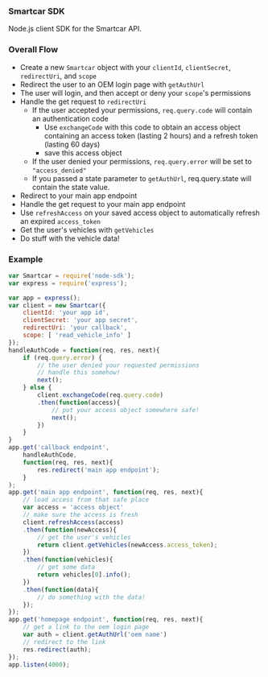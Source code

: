 ### Smartcar SDK

Node.js client SDK for the Smartcar API.

### Overall Flow

* Create a new `Smartcar` object with your `clientId`, `clientSecret`, 
`redirectUri`, and `scope`
* Redirect the user to an OEM login page with `getAuthUrl`
* The user will login, and then accept or deny your `scope`'s permissions
* Handle the get request to `redirectUri`
    * If the user accepted your permissions, `req.query.code` will contain an
    authentication code
        * Use `exchangeCode` with this code to obtain an access object 
        containing an access token (lasting 2 hours) and a refresh token 
        (lasting 60 days)
        * save this access object
    * If the user denied your permissions, `req.query.error` will be set 
    to `"access_denied"`
    * If you passed a state parameter to `getAuthUrl`, req.query.state will 
    contain the state value.
* Redirect to your main app endpoint
* Handle the get request to your main app endpoint
* Use `refreshAccess` on your saved access object to automatically refresh an 
expired `access_token`
* Get the user's vehicles with `getVehicles` 
* Do stuff with the vehicle data!

### Example
```javascript
var Smartcar = require('node-sdk');
var express = require('express');

var app = express();
var client = new Smartcar({
    clientId: 'your app id',
    clientSecret: 'your app secret',
    redirectUri: 'your callback',
    scope: [ 'read_vehicle_info' ]
});
handleAuthCode = function(req, res, next){
    if (req.query.error) {
        // the user denied your requested permissions
        // handle this somehow!
        next();
    } else {
        client.exchangeCode(req.query.code)
        .then(function(access){
            // put your access object somewhere safe!
            next();
        })
    }
}
app.get('callback endpoint', 
    handleAuthCode, 
    function(req, res, next){
        res.redirect('main app endpoint');
    }
);
app.get('main app endpoint', function(req, res, next){
    // load access from that safe place
    var access = 'access object'
    // make sure the access is fresh
    client.refreshAccess(access)
    .then(function(newAccess){
        // get the user's vehicles
        return client.getVehicles(newAccess.access_token);
    })
    .then(function(vehicles){
        // get some data
        return vehicles[0].info();
    })
    .then(function(data){
        // do something with the data!
    });
});
app.get('homepage endpoint', function(req, res, next){
    // get a link to the oem login page
    var auth = client.getAuthUrl('oem name')
    // redirect to the link
    res.redirect(auth);
});
app.listen(4000);
```